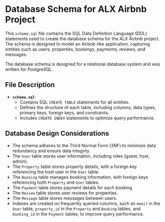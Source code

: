 # Database Schema for ALX Airbnb Project

This `schema.sql` file contains the SQL Data Definition Language (DDL) statements used to create the database schema for the ALX Airbnb project. The schema is designed to model an Airbnb-like application, capturing entities such as users, properties, bookings, payments, reviews, and messages.

The database schema is designed for a relational database system and was written for PostgreSQL.

## File Description

* **`schema.sql`**:
    * Contains SQL `CREATE TABLE` statements for all entities.
    * Defines the structure of each table, including columns, data types, primary keys, foreign keys, and constraints.
    * Includes `CREATE INDEX` statements to optimize query performance.

## Database Design Considerations

* The schema adheres to the Third Normal Form (3NF) to minimize data redundancy and ensure data integrity.
* The `User` table stores user information, including roles (guest, host, admin).
* The `Property` table stores property details, with a foreign key referencing the host user in the `User` table.
* The `Booking` table manages booking information, with foreign keys referencing both `Property` and `User` tables.
* The `Payment` table stores payment details for each booking.
* The `Review` table stores user reviews for properties.
* The `Message` table stores messages between users.
* Indexes are created on frequently queried columns, such as `email` in the `User` table, `property_id` in the `Property` and `Booking` tables, and `booking_id` in the `Payment` tables, to improve query performance.
